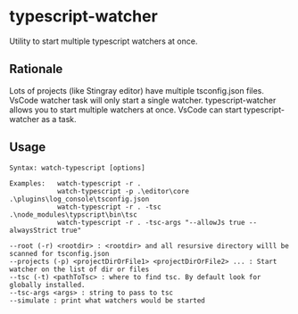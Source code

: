 # typescript-watcher

Utility to start multiple typescript watchers at once.

## Rationale
Lots of projects (like Stingray editor) have multiple tsconfig.json files. VsCode watcher task will only start a single watcher. typescript-watcher allows you to start multiple watchers at once. VsCode can start typescript-watcher as a task.

## Usage
```
Syntax: watch-typescript [options]

Examples:   watch-typescript -r .
            watch-typescript -p .\editor\core .\plugins\log_console\tsconfig.json
            watch-typescript -r . -tsc .\node_modules\typscript\bin\tsc
            watch-typescript -r . -tsc-args "--allowJs true --alwaysStrict true"

--root (-r) <rootdir> : <rootdir> and all resursive directory willl be scanned for tsconfig.json
--projects (-p) <projectDirOrFile1> <projectDirOrFile2> ... : Start watcher on the list of dir or files
--tsc (-t) <pathToTsc> : where to find tsc. By default look for globally installed.
--tsc-args <args> : string to pass to tsc
--simulate : print what watchers would be started
```
